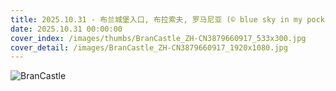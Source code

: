 ```yaml
---
title: 2025.10.31 - 布兰城堡入口, 布拉索夫, 罗马尼亚 (© blue sky in my pocket/Getty Images)
date: 2025.10.31 00:00:00
cover_index: /images/thumbs/BranCastle_ZH-CN3879660917_533x300.jpg
cover_detail: /images/BranCastle_ZH-CN3879660917_1920x1080.jpg
---
```


![BranCastle](/images/BranCastle_ZH-CN3879660917_1920x1080.jpg)
